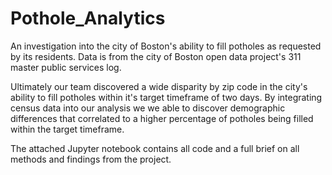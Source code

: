# Pothole_Analytics
An investigation into the city of Boston's ability to fill potholes as requested by its residents. Data is from the city of Boston open data project's 311 master public services log.

Ultimately our team discovered a wide disparity by zip code in the city's ability to fill potholes within it's target timeframe of two days. By integrating census data into our analysis we we able to discover demographic differences that correlated to a higher percentage of potholes being filled within the target timeframe.

The attached Jupyter notebook contains all code and a full brief on all methods and findings from the project.
